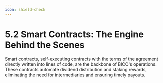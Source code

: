 ```yaml
---
icon: shield-check
---
```


# 5.2 Smart Contracts: The Engine Behind the Scenes

Smart contracts, self-executing contracts with the terms of the agreement directly written into lines of code, are the backbone of BICO's operations. These contracts automate dividend distribution and staking rewards, eliminating the need for intermediaries and ensuring timely payouts.
